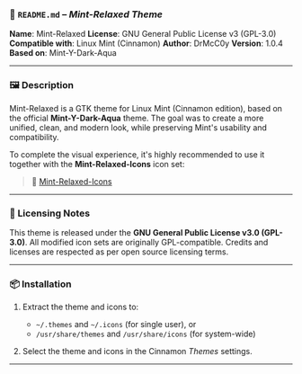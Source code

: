 ### 📄 `README.md` – *Mint-Relaxed Theme*

**Name**: Mint-Relaxed
**License**: GNU General Public License v3 (GPL-3.0)
**Compatible with**: Linux Mint (Cinnamon)
**Author**: DrMcC0y
**Version**: 1.0.4
**Based on**: Mint-Y-Dark-Aqua

---

### 🖼 Description

Mint-Relaxed is a GTK theme for Linux Mint (Cinnamon edition), based on the official **Mint-Y-Dark-Aqua** theme. The goal was to create a more unified, clean, and modern look, while preserving Mint's usability and compatibility.

To complete the visual experience, it's highly recommended to use it together with the **Mint-Relaxed-Icons** icon set:

> 🔗 [Mint-Relaxed-Icons](https://www.pling.com/p/2302176/)

---

### 🧾 Licensing Notes

This theme is released under the **GNU General Public License v3.0 (GPL-3.0)**.
All modified icon sets are originally GPL-compatible.
Credits and licenses are respected as per open source licensing terms.

---

### 📦 Installation

1. Extract the theme and icons to:

   * `~/.themes` and `~/.icons` (for single user), or
   * `/usr/share/themes` and `/usr/share/icons` (for system-wide)
2. Select the theme and icons in the Cinnamon *Themes* settings.

---
